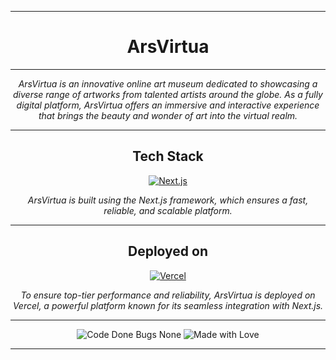---

<div align="center">

<h1><strong>ArsVirtua</strong></h1>

<hr>

<p><em>ArsVirtua is an innovative online art museum dedicated to showcasing a diverse range of artworks from talented artists around the globe. As a fully digital platform, ArsVirtua offers an immersive and interactive experience that brings the beauty and wonder of art into the virtual realm.</em></p>

<hr>

<h2><strong>Tech Stack</strong></h2>

<a href="https://skillicons.dev">
  <img src="https://skillicons.dev/icons?i=nextjs" alt="Next.js" />
</a>

<p><em>ArsVirtua is built using the Next.js framework, which ensures a fast, reliable, and scalable platform.</em></p>

<hr>

<h2><strong>Deployed on</strong></h2>

<a href="https://skillicons.dev">
  <img src="https://skillicons.dev/icons?i=vercel" alt="Vercel" />
</a>

<p><em>To ensure top-tier performance and reliability, ArsVirtua is deployed on Vercel, a powerful platform known for its seamless integration with Next.js.</em></p>

<hr>

<div>
    <img src="https://forthebadge.com/images/badges/code-done-bugs-none.svg" alt="Code Done Bugs None" />
    <img src="https://forthebadge.com/images/badges/made-with-love.svg" alt="Made with Love" />
</div>

</div>

---